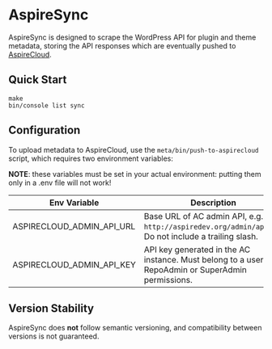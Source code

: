 # AspireSync

AspireSync is designed to scrape the WordPress API for plugin and theme metadata, storing the API responses which are eventually pushed to [AspireCloud](https://github.com/aspiresync/AspireCloud).

## Quick Start

```shell
make
bin/console list sync
```

## Configuration

To upload metadata to AspireCloud, use the
`meta/bin/push-to-aspirecloud` script, which requires two environment variables:

**NOTE**: these variables must be set in your actual environment: putting them only in a .env file will not work!

| Env Variable              | Description                                                                                            |
|---------------------------|--------------------------------------------------------------------------------------------------------|
| ASPIRECLOUD_ADMIN_API_URL | Base URL of AC admin API, e.g. `http://aspiredev.org/admin/api/v1`.  Do not include a trailing slash.  |
| ASPIRECLOUD_ADMIN_API_KEY | API key generated in the AC instance.  Must belong to a user with RepoAdmin or SuperAdmin permissions. |

## Version Stability

AspireSync does **not** follow semantic versioning, and compatibility between versions is not guaranteed.  